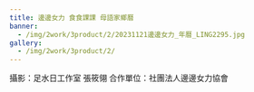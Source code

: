 ```yaml
---
title: 邊邊女力 食食課課 母語家鄉曆
banner: 
  - /img/2work/3product/2/20231121邊邊女力_年曆_LING2295.jpg
gallery:
  - /img/2work/3product/2/
---
```


攝影：足水日工作室 張筱翎
合作單位：社團法人邊邊女力協會